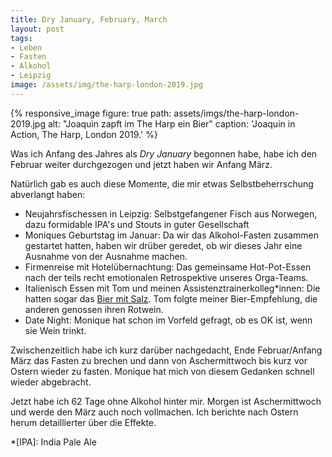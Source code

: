 ```yaml
---
title: Dry January, February, March
layout: post
tags:
- Leben
- Fasten
- Alkohol
- Leipzig
image: /assets/img/the-harp-london-2019.jpg
---
```

{% responsive_image figure: true 
path: assets/imgs/the-harp-london-2019.jpg
alt: "Joaquin zapft im The Harp ein Bier" 
caption: 'Joaquin in Action, The Harp, London 2019.' %}

Was ich Anfang des Jahres als *Dry January* begonnen habe,
habe ich den Februar weiter durchgezogen
und jetzt haben wir Anfang März.<!--break-->

Natürlich gab es auch diese Momente, die mir etwas Selbstbeherrschung abverlangt haben:
- Neujahrsfischessen in Leipzig: Selbstgefangener Fisch aus Norwegen,
dazu formidable IPA's und Stouts in guter Gesellschaft 
- Moniques Geburtstag im Januar: Da wir das Alkohol-Fasten zusammen gestartet hatten, 
haben wir drüber geredet, ob wir dieses Jahr eine Ausnahme von der Ausnahme machen.
- Firmenreise mit Hotelübernachtung: Das gemeinsame Hot-Pot-Essen 
nach der teils recht emotionalen Retrospektive unseres Orga-Teams.
- Italienisch Essen mit Tom und meinen Assistenztrainerkolleg*innen: 
Die hatten sogar das [Bier mit Salz](https://it.wikipedia.org/wiki/Birra_Messina#/media/File:BirraMessina2019.jpeg). Tom folgte meiner Bier-Empfehlung, 
die anderen genossen ihren Rotwein. 
- Date Night: Monique hat schon im Vorfeld gefragt, ob es OK ist, 
wenn sie Wein trinkt.

Zwischenzeitlich habe ich kurz darüber nachgedacht, 
Ende Februar/Anfang März das Fasten zu brechen
und dann von Aschermittwoch bis kurz vor Ostern wieder zu fasten.
Monique hat mich von diesem Gedanken schnell wieder abgebracht.

Jetzt habe ich 62 Tage ohne Alkohol hinter mir. 
Morgen ist Aschermittwoch und werde den März auch noch vollmachen. 
Ich berichte nach Ostern herum detaillierter über die Effekte.

*[IPA]: India Pale Ale
